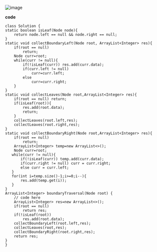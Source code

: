 ![image](https://github.com/user-attachments/assets/69bc00bd-4342-4310-a118-ded57fef2311)



**code**





    class Solution {
    static boolean isLeaf(Node node){
        return node.left == null && node.right == null;
    }
    static void collectBoundaryLeft(Node root, ArrayList<Integer> res){
        if(root == null)
            return;
        Node curr=root;
        while(curr != null){
            if(!isLeaf(curr)) res.add(curr.data);
            if(curr.left != null)
                curr=curr.left;
            else
                curr=curr.right;
        }
    }
    static void collectLeaves(Node root,ArrayList<Integer> res){
        if(root == null) return;
        if(isLeaf(root)){
            res.add(root.data);
            return;
        }
        collectLeaves(root.left,res);
        collectLeaves(root.right,res);
    }
    static void collectBoundaryRight(Node root,ArrayList<Integer> res){
        if(root == null)
            return;
        ArrayList<Integer> temp=new ArrayList<>();
        Node curr=root;
       while(curr != null){
           if(!isLeaf(curr)) temp.add(curr.data);
           if(curr.right != null) curr = curr.right;
           else curr = curr.left;
       }
       for(int i=temp.size()-1;i>=0;i--){
           res.add(temp.get(i));
       }
    }
    ArrayList<Integer> boundaryTraversal(Node root) {
        // code here
        ArrayList<Integer> res=new ArrayList<>();
        if(root == null)
            return res;
        if(!isLeaf(root))
            res.add(root.data);
        collectBoundaryLeft(root.left,res);
        collectLeaves(root,res);
        collectBoundaryRight(root.right,res);
        return res;
    }
    }
